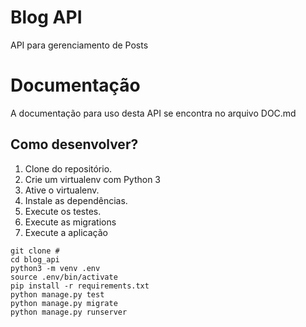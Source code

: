 # Blog API

API para gerenciamento de Posts

# Documentação

A documentação para uso desta API se encontra no arquivo DOC.md

## Como desenvolver?

1. Clone do  repositório.
2. Crie um virtualenv com Python 3
3. Ative o virtualenv.
4. Instale as dependências.
5. Execute os testes.
6. Execute as migrations
7. Execute a aplicação

```console
git clone #
cd blog_api
python3 -m venv .env
source .env/bin/activate
pip install -r requirements.txt
python manage.py test
python manage.py migrate
python manage.py runserver
```
